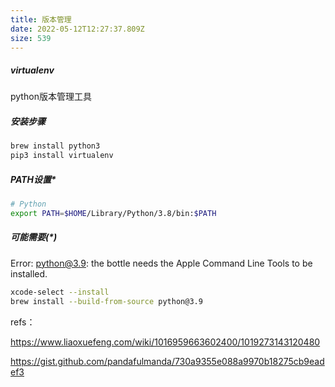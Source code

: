 ```yaml
---
title: 版本管理
date: 2022-05-12T12:27:37.809Z
size: 539
---
```

##### virtualenv

python版本管理工具

##### 安装步骤

```sh
brew install python3
pip3 install virtualenv
```

##### PATH设置*

```sh
# Python
export PATH=$HOME/Library/Python/3.8/bin:$PATH
```

##### 可能需要(*)

Error: python@3.9: the bottle needs the Apple Command Line Tools to be installed.

```sh
xcode-select --install
brew install --build-from-source python@3.9
```



refs：

https://www.liaoxuefeng.com/wiki/1016959663602400/1019273143120480

https://gist.github.com/pandafulmanda/730a9355e088a9970b18275cb9eadef3
